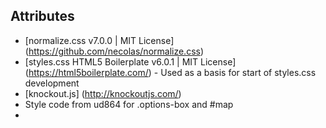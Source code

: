 
## Attributes
* [normalize.css v7.0.0 | MIT License] (https://github.com/necolas/normalize.css)
* [styles.css HTML5 Boilerplate v6.0.1 | MIT License] (https://html5boilerplate.com/) - Used as a basis for start of styles.css development
* [knockout.js] (http://knockoutjs.com/)
* Style code from ud864 for .options-box and #map
*
